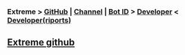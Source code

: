 
### Extreme > [GitHub](https://GitHub.com/iiborn/black)  |  [Channel](https://telegram.me/Extreme_ch) | [Bot ID](https;//telegram.me/Extremeb0t) > [Developer](https://telegram.me/iborn) < [Developer(riports)](https://telegram.me/ibornbot)

## [Extreme github](https://github.com/iiborn/black/tree/supergroups)




